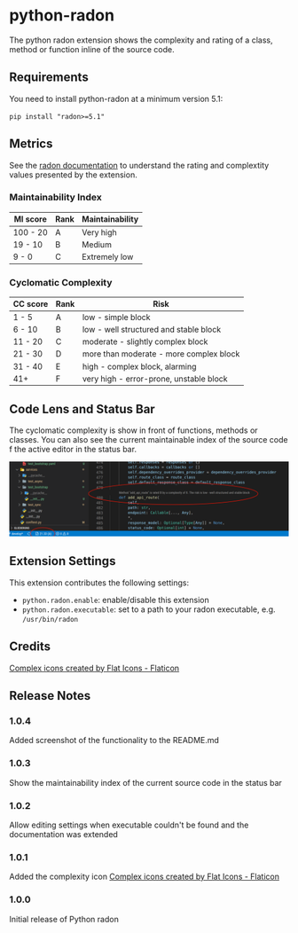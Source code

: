 # python-radon

The python radon extension shows the complexity and rating of a class, method or function inline of the source code.

## Requirements

You need to install python-radon at a minimum version 5.1:

`pip install "radon>=5.1"`

## Metrics

See the [radon documentation](https://radon.readthedocs.io/en/latest/intro.html) to understand the rating and complextity values presented by the extension.

### Maintainability Index

|MI score   |Rank   |Maintainability |
|-----------|-------|----------------|
|100 - 20   |A      |Very high       |
|19 - 10    |B      |Medium          |
|9 - 0      |C      |Extremely low   |

### Cyclomatic Complexity

|CC score   |Rank   |Risk                                   |
|-----------|-------|---------------------------------------|
|1 - 5      |A      |low - simple block                     |
|6 - 10     |B      |low - well structured and stable block |
|11 - 20    |C      |moderate - slightly complex block      |
|21 - 30    |D      |more than moderate - more complex block|
|31 - 40    |E      |high - complex block, alarming         |
|41+        |F      |very high - error-prone, unstable block|

## Code Lens and Status Bar

The cyclomatic complexity is show in front of functions, methods or classes. You can also see the current maintainable index of the source code f the active editor in the status bar.

![Screeshot - Code Lens and Status Bar](images/scrsht-codelens-statusbar.png)



## Extension Settings

This extension contributes the following settings:

- `python.radon.enable`: enable/disable this extension
- `python.radon.executable`: set to a path to your radon executable, e.g. `/usr/bin/radon`

## Credits

[Complex icons created by Flat Icons - Flaticon](https://www.flaticon.com/free-icons/complex)

## Release Notes

### 1.0.4

Added screenshot of the functionality to the README.md

### 1.0.3

Show the maintainability index of the current source code in the status bar

### 1.0.2

Allow editing settings when executable couldn't be found and the documentation was extended

### 1.0.1

Added the complexity icon [Complex icons created by Flat Icons - Flaticon](https://www.flaticon.com/free-icons/complex)

### 1.0.0

Initial release of Python radon
